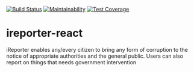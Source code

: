 [![Build Status](https://travis-ci.com/LordUche/ireporter-react.svg?branch=develop)](https://travis-ci.com/LordUche/ireporter-react) [![Maintainability](https://api.codeclimate.com/v1/badges/8e286e73f151123f91dd/maintainability)](https://codeclimate.com/github/LordUche/ireporter-react/maintainability) [![Test Coverage](https://api.codeclimate.com/v1/badges/8e286e73f151123f91dd/test_coverage)](https://codeclimate.com/github/LordUche/ireporter-react/test_coverage)
# ireporter-react
iReporter enables any/every citizen to bring any form of corruption to the notice of appropriate authorities and the general public. Users can also report on things that needs government intervention
